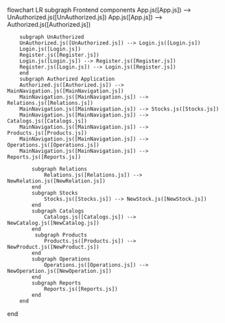 flowchart LR
    subgraph Frontend components
    App.js([App.js]) --> UnAuthorized.js([UnAuthorized.js])
    App.js([App.js]) --> Authorized.js([Authorized.js])

        subgraph UnAuthorized
        UnAuthorized.js([UnAuthorized.js]) --> Login.js([Login.js])
        Login.js([Login.js])
        Register.js([Register.js])
        Login.js([Login.js]) --> Register.js([Register.js])
        Register.js([Login.js]) --> Login.js([Register.js])
        end
        subgraph Authorized Application
        Authorized.js([Authorized.js]) --> MainNavigation.js([MainNavigation.js])
        MainNavigation.js([MainNavigation.js]) --> Relations.js([Relations.js])
        MainNavigation.js([MainNavigation.js]) --> Stocks.js([Stocks.js])
        MainNavigation.js([MainNavigation.js]) --> Catalogs.js([Catalogs.js])
        MainNavigation.js([MainNavigation.js]) --> Products.js([Products.js])
        MainNavigation.js([MainNavigation.js]) --> Operations.js([Operations.js])
        MainNavigation.js([MainNavigation.js]) --> Reports.js([Reports.js])

            subgraph Relations
                Relations.js([Relations.js]) --> NewRelation.js([NewRelation.js])
            end
            subgraph Stocks
                Stocks.js([Stocks.js]) --> NewStock.js([NewStock.js])
            end
            subgraph Catalogs
                Catalogs.js([Catalogs.js]) --> NewCatalog.js([NewCatalog.js])
            end
             subgraph Products
                Products.js([Products.js]) --> NewProduct.js([NewProduct.js])
            end
            subgraph Operations
                Operations.js([Operations.js]) --> NewOperation.js([NewOperation.js])
            end
            subgraph Reports
                Reports.js([Reports.js]) 
            end
        end
       
end
